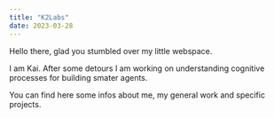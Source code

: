 ```yaml
---
title: "K2Labs"
date: 2023-03-28
---
```


Hello there, glad you stumbled over my little webspace.

I am Kai.
After some detours I am working on understanding cognitive processes for building smater agents.

You can find here some infos about me, my general work and specific projects. <br>
<!-- From time to time, I am also posting solutions to interesting (technical) problems I encountered. -->


